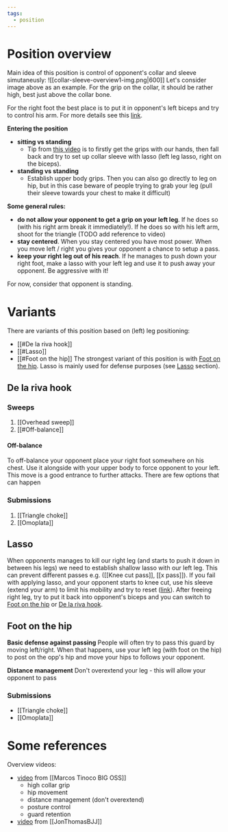 ```yaml
---
tags:
  - position
---
```


# Position overview

Main idea of this position is control of opponent's collar and sleeve simutaneusly:
![[collar-sleeve-overview1-img.png|600]]
Let's consider image above as an example. For the grip on the collar, it should be rather high, best just above the collar bone.

For the right foot the best place is to put it in opponent's left biceps and try to control his arm. For more details see this [link](https://youtu.be/PKQEms4w9T4?t=71).

**Entering the position**
- **sitting vs standing**
	- Tip from [this video](https://youtu.be/IHgdNWKK1yM?t=49) is to firstly get the grips with our hands, then fall back and try to set up collar sleeve with lasso (left leg lasso, right on the biceps).
- **standing vs standing**
	- Establish upper body grips. Then you can also go directly to leg on hip, but in this case beware of people trying to grab your leg (pull their sleeve towards your chest to make it difficult)

**Some general rules:**
* **do not allow your opponent to get a grip on your left leg**. If he does so (with his right arm break it immediately!). If he does so with his left arm, shoot for the triangle (TODO add reference to video)
* **stay centered**. When you stay centered you have most power. When you move left / right you gives your opponent a chance to setup a pass.
* **keep your right leg out of his reach**. If he manages to push down your right foot, make a lasso with your left leg and use it to push away your opponent. Be aggressive with it!


For now, consider that opponent is standing. 
# Variants
There are variants of this position based on (left) leg positioning:
- [[#De la riva hook]]
- [[#Lasso]]
- [[#Foot on the hip]]
The strongest variant of this position is with [Foot on the hip](#Foot%20on%20the%20hip). Lasso is mainly used for defense purposes (see [Lasso](#Lasso) section).


## De la riva hook

### Sweeps
1. [[Overhead sweep]] 
2. [[#Off-balance]]

#### Off-balance
To off-balance your opponent place your right foot somewhere on his chest. Use it alongside with your upper body to force opponent to your left. This move is a good entrance to further attacks. There are few options that can happen

### Submissions
1. [[Triangle choke]]
2. [[Omoplata]]
## Lasso
When opponents manages to kill our right leg (and starts to push it down in between his legs) we need to establish shallow lasso with our left leg. This can prevent different passes e.g. ([[Knee cut pass]], [[x pass]]). If you fail with applying lasso, and your opponent starts to knee cut, use his sleeve (extend your arm) to limit his mobility and try to reset ([link](https://youtu.be/ScDTeUCQ-Mg?t=419)).
After freeing right leg, try to put it back into opponent's biceps and you can switch to [Foot on the hip](#Foot%20on%20the%20hip) or [De la riva hook](#De%20la%20riva%20hook).

## Foot on the hip

**Basic defense against passing**
People will often try to pass this guard by moving left/right. When that happens, use your left leg (with foot on the hip) to post on the opp's hip and move your hips to follows your opponent.

**Distance management**
Don't overextend your leg - this will allow your opponent to pass

### Submissions
- [[Triangle choke]]
- [[Omoplata]]




# Some references
Overview videos:
- [video](https://www.youtube.com/watch?v=ScDTeUCQ-Mg&t=157s&ab_channel=MarcosTinocoBIGOSS) from [[Marcos Tinoco BIG OSS]]
	- high collar grip
	- hip movement
	- distance management (don't overextend)
	- posture control
	- guard retention
- [video](https://www.youtube.com/watch?v=PKQEms4w9T4&t=57s&ab_channel=JonThomasBJJ) from [[JonThomasBJJ]]
